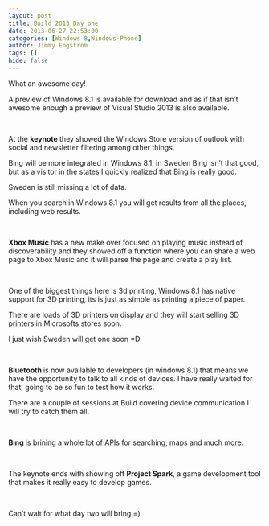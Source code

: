 ```yaml
---
layout: post
title: Build 2013 Day one
date: 2013-06-27 22:53:00
categories: [Windows-8,Windows-Phone]
author: Jimmy Engström
tags: []
hide: false
---
```

<p>What an awesome day!</p>
<p>A preview of Windows 8.1 is available for download and as if that isn&rsquo;t awesome enough a preview of Visual Studio 2013 is also available.</p>
<p>&nbsp;</p>
<p>At the <strong>keynote</strong> they showed the Windows Store version of outlook with social and newsletter filtering among other things.</p>
<p>Bing will be more integrated in Windows 8.1, in Sweden Bing isn&rsquo;t that good, but as a visitor in the states I quickly realized that Bing is really good.</p>
<p>Sweden is still missing a lot of data.</p>
<p>When you search in Windows 8.1 you will get results from all the places, including web results.</p>
<p>&nbsp;</p>
<p><strong>Xbox Music</strong> has a new make over focused on playing music instead of discoverability and they showed off a function where you can share a web page to Xbox Music and it will parse the page and create a play list.</p>
<p>&nbsp;</p>
<p>One of the biggest things here is 3d printing, Windows 8.1 has native support for 3D printing, its is just as simple as printing a piece of paper.</p>
<p>There are loads of 3D printers on display and they will start selling 3D printers in Microsofts stores soon.</p>
<p>I just wish Sweden will get one soon =D</p>
<p>&nbsp;</p>
<p><strong>Bluetooth </strong>is now available to developers (in windows 8.1) that means we have the opportunity to talk to all kinds of devices. I have really waited for that, going to be so fun to test how it works.</p>
<p>There are a couple of sessions at Build covering device communication I will try to catch them all.</p>
<p>&nbsp;</p>
<p><strong>Bing </strong>is brining a whole lot of APIs for searching, maps and much more.</p>
<p>&nbsp;</p>
<p>The keynote ends with showing off <strong>Project Spark</strong>, a game development tool that makes it really easy to develop games.</p>
<p>&nbsp;</p>
<p>Can&rsquo;t wait for what day two will bring =)</p>
